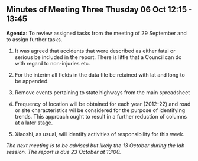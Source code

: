 ## Minutes of Meeting Three	Thusday 06 Oct	12:15 - 13:45


**Agenda**: 	To review assigned tasks from the meeting of 29 September and to assign further tasks.

1. It was agreed that accidents that were described as either fatal or serious be included in the report. There is
little that a Council can do with regard to non-injuries etc.  

2. For the interim all fields in the data file be retained with lat and long to be appended. 

3. Remove events pertaining to state highways from the main spreadsheet

4. Frequency of location will be obtained for each year (2012-22) and road or site characteristics wil be considered
for the purpose of identifying trends. This approach ought to result in a further reduction of columns at a later stage.

5. Xiaoshi, as usual, will identify activities of responsibility for this week. 

*The next meeting is to be advised but likely the 13 October during the lab session. The report is due 23 October at 13:00.*

